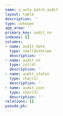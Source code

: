 ```yaml
---
name: u_auto_batch_audit
layout: table
description: ''
type: unknown
app_area: ''
primary_key: audit_no
indexes: []
columns:
- name: audit_date
  type: smalldatetime
  description: ''
- name: audit_no
  type: int(4)
  description: ''
- name: audit_status
  type: char(1)
  description: ''
- name: audit_user
  type: char(3)
  description: ''
relations: []
pseudo_pk: 
---
```


